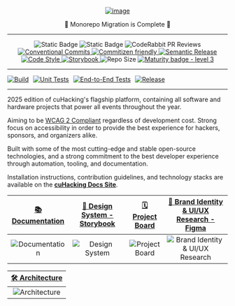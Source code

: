 <div align="center">
  <a href="https://docs.cuhacking.ca">

![image](https://github.com/user-attachments/assets/79f41e64-4bef-4df6-b3e8-a16e67e75f4c)

  </a>
  🎉 Monorepo Migration is Complete  🎉
<hr/>

![Static Badge](https://img.shields.io/badge/pnpm-F69220?logo=pnpm&logoColor=fff)
![Static Badge](https://img.shields.io/badge/Monorepo-%23143055?style=flat&logo=Nx&link=https%3A%2F%2Fnx.dev%2F)
![CodeRabbit PR Reviews](https://img.shields.io/badge/dynamic/json?url=https%3A%2F%2Fapi.coderabbit.ai%2Fstats%2Fgithub%2Fcuhacking%2F2025&query=reviews&suffix=%20Reviews&logoSize=auto&label=CodeRabbit&labelColor=171717&color=FF570A&link=https%3A%2F%2Fcoderabbit.ai%2F)
<a href="https://conventionalcommits.org">
<img src="https://img.shields.io/badge/Conventional%20Commits-1.0.0-%23FE5196?logo=conventionalcommits&logoColor=white" alt="Conventional Commits">
</a>
<a href="http://commitizen.github.io/cz-cli/">
<img src="https://img.shields.io/badge/commitizen-friendly-brightgreen.svg" alt="Commitizen friendly">
</a>
<a href="https://semantic-release.gitbook.io/semantic-release">
<img src="https://img.shields.io/badge/%20%20%F0%9F%93%A6%F0%9F%9A%80-semantic--release-e10079.svg?style=flat-square" alt="Semantic Release">
</a>
<a href="https://github.com/antfu/eslint-config">
<img src="https://antfu.me/badge-code-style.svg" alt="Code Style">
</a>
<a href="https://github.com/storybooks/storybook">
<img src="https://raw.githubusercontent.com/storybooks/brand/master/badge/badge-storybook.svg" alt="Storybook">
</a>
<img src="https://img.shields.io/github/repo-size/cuhacking/2025" alt="Repo Size">
[![Maturity badge - level 3](https://img.shields.io/badge/Maturity-Level%203%20--%20Stable-green.svg)](https://github.com/tophat/getting-started/blob/master/scorecard.md)

</div>
<!--[![App Status](https://img.shields.io/website-up-down-green-red/http/shields.io.svg)](http://www.chemicalgraphtheory.com) -->
<!---[![Coverage Status](https://coveralls.io/repos/github/Sulstice/global-chem/badge.svg?branch=master)](https://github.com/cuhacking/2025/tree/main) --->
<hr/>

<div style="display: flex; gap: 10px;">
    <a href="https://github.com/cuhacking/2025/actions/workflows/BUILD.yml">
        <img src="https://github.com/cuhacking/2025/actions/workflows/BUILD.yml/badge.svg" alt="Build">
    </a>
    <a href="https://github.com/cuhacking/2025/actions/workflows/TEST_UNIT.yml">
        <img src="https://github.com/cuhacking/2025/actions/workflows/TEST_UNIT.yml/badge.svg" alt="Unit Tests">
    </a>
    <a href="https://github.com/cuhacking/2025/actions/workflows/TEST_E2E.yml">
        <img src="https://github.com/cuhacking/2025/actions/workflows/TEST_E2E.yml/badge.svg" alt="End-to-End Tests">
    </a>
    <a href="https://github.com/cuhacking/2025/actions/workflows/RELEASE.yml">
        <img src="https://github.com/cuhacking/2025/actions/workflows/RELEASE.yml/badge.svg" alt="Release">
    </a>
</div>

<hr/>

2025 edition of cuHacking's flagship platform, containing all software and hardware projects that power all events throughout the year.

Aiming to be [WCAG 2 Compliant](https://www.w3.org/WAI/standards-guidelines/wcag/) regardless of development cost. Strong focus on accessibility in order to provide the best experience for hackers, sponsors, and organizers alike.

Built with some of the most cutting-edge and stable open-source technologies, and a strong commitment to the best developer experience through automation, tooling, and documentation.

Installation instructions, contribution guidelines, and technology stacks are available on the **[cuHacking Docs Site](https://docs.cuhacking.ca)**.

|                           [📚 Documentation](https://docs.cuhacking.ca)                           |                   [🌟 Design System - Storybook](https://design.cuhacking.ca/)                    |                 [🗓️ Project Board](https://github.com/orgs/cuhacking/projects/4)                  | [💅 Brand Identity & UI/UX Research - Figma](https://www.figma.com/design/wc1JOWR48tBNkjcjwY3AzB/%E2%8C%A8%EF%B8%8F-cuHacking-Design-System?node-id=0-1&t=jIWodAehPEFHSEmv-1) |
| :-----------------------------------------------------------------------------------------------: | :-----------------------------------------------------------------------------------------------: | :-----------------------------------------------------------------------------------------------: | :---------------------------------------------------------------------------------------------------------------------------------------------------------------------------: |
| ![Documentation](https://github.com/user-attachments/assets/1170da68-9deb-44b3-9269-865659212927) | ![Design System](https://github.com/user-attachments/assets/6aa19317-1247-48b1-b0b2-63e8d96d6549) | ![Project Board](https://github.com/user-attachments/assets/b10ddf82-4a8e-4892-bc45-ffdb596cd678) |                              ![Brand Identity & UI/UX Research](https://github.com/user-attachments/assets/d55ffa90-c8ed-4421-8f42-89d995c07409)                              |

|         [🛠️ Architecture](https://graph.cuhacking.ca/#/projects/all?groupByFolder=true)          |
| :----------------------------------------------------------------------------------------------: |
| ![Architecture](https://github.com/user-attachments/assets/3ee10865-f53c-4a5c-9295-13ee33a2717a) |
